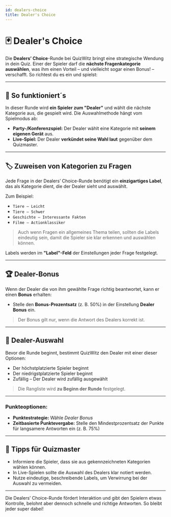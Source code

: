```yaml
---
id: dealers-choice
title: Dealer's Choice
---
```


# 🃏 Dealer's Choice

Die **Dealers’ Choice**-Runde bei QuizWitz bringt eine strategische Wendung in dein Quiz.
Einer der Spieler darf die **nächste Fragenkategorie auswählen**, was ihm einen Vorteil – und vielleicht sogar einen Bonus! – verschafft. So richtest du es ein und spielst:

---

## 🔧 So funktioniert´s

In dieser Runde wird **ein Spieler zum "Dealer"** und wählt die nächste Kategorie aus, die gespielt wird. Die Auswahlmethode hängt vom Spielmodus ab:

- **Party-/Konferenzspiel:** Der Dealer wählt eine Kategorie mit **seinem eigenen Gerät** aus.
- **Live-Spiel:** Der Dealer **verkündet seine Wahl laut** gegenüber dem Quizmaster.

---

## 🏷️ Zuweisen von Kategorien zu Fragen

Jede Frage in der Dealers’ Choice-Runde benötigt ein **einzigartiges Label**, das als Kategorie dient, die der Dealer sieht und auswählt.

Zum Beispiel:

- `Tiere – Leicht`
- `Tiere – Schwer`
- `Geschichte – Interessante Fakten`
- `Filme – Actionklassiker`

> Auch wenn Fragen ein allgemeines Thema teilen, sollten die Labels eindeutig sein, damit die Spieler sie klar erkennen und auswählen können.

Labels werden im **"Label"-Feld** der Einstellungen jeder Frage festgelegt.

---

## 🏆 Dealer-Bonus

Wenn der Dealer die von ihm gewählte Frage richtig beantwortet, kann er einen **Bonus** erhalten:

- Stelle den **Bonus-Prozentsatz** (z. B. 50%) in der Einstellung **Dealer Bonus** ein.

> Der Bonus gilt nur, wenn die Antwort des Dealers korrekt ist.

---

## 👑 Dealer-Auswahl

Bevor die Runde beginnt, bestimmt QuizWitz den Dealer mit einer dieser Optionen:

- Der höchstplatzierte Spieler beginnt
- Der niedrigstplatzierte Spieler beginnt
- Zufällig – Der Dealer wird zufällig ausgewählt

> Die Rangliste wird **zu Beginn der Runde** festgelegt.

---

### Punkteoptionen:

- **Punktestrategie:** Wähle _Dealer Bonus_
- **Zeitbasierte Punktevergabe:** Stelle den Mindestprozentsatz der Punkte für langsamere Antworten ein (z. B. 75%)

---

## 📝 Tipps für Quizmaster

- Informiere die Spieler, dass sie aus gekennzeichneten Kategorien wählen können.
- In Live-Spielen sollte die Auswahl des Dealers klar notiert werden.
- Nutze eindeutige, beschreibende Labels, um Verwirrung bei der Auswahl zu vermeiden.

---

Die Dealers’ Choice-Runde fördert Interaktion und gibt den Spielern etwas Kontrolle, belohnt aber dennoch schnelle und richtige Antworten. So bleibt jeder super dabei!

